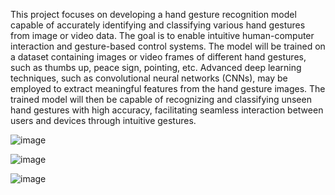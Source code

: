 This project focuses on developing a hand gesture recognition model capable of accurately identifying and classifying various hand gestures from image or video data. The goal is to enable intuitive human-computer interaction and gesture-based control systems. The model will be trained on a dataset containing images or video frames of different hand gestures, such as thumbs up, peace sign, pointing, etc. Advanced deep learning techniques, such as convolutional neural networks (CNNs), may be employed to extract meaningful features from the hand gesture images. The trained model will then be capable of recognizing and classifying unseen hand gestures with high accuracy, facilitating seamless interaction between users and devices through intuitive gestures.


![image](https://github.com/user-attachments/assets/0ca0c7a3-0a8a-411a-a6e4-c8eaadb011b7)


![image](https://github.com/user-attachments/assets/af47dd38-a7ad-4be2-858e-f34bf0521cd1)


![image](https://github.com/user-attachments/assets/b976b0cb-7ae0-472e-8d0d-3f6ff5680d8b)



